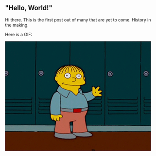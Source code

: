 ## "Hello, World!"

Hi there. This is the first post out of many that are yet to come. History in the making.

Here is a GIF:

![alt text](https://github.com/alexstyl/alexstyl.github.io/blob/images/images/hello_ralph.gif?raw=true "Hello \o")
